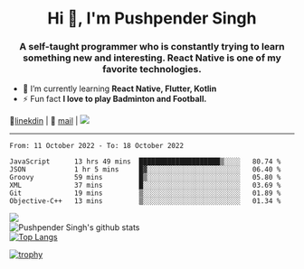 <h1 align="center">Hi 👋, I'm Pushpender Singh</h1>
<h3 align="center">A self-taught programmer who is constantly trying to learn something new and interesting. React Native is one of my favorite technologies.</h3>

- 🌱 I’m currently learning **React Native, Flutter, Kotlin**
- ⚡ Fun fact **I love to play Badminton and Football.**

👔[linekdin](https://www.linkedin.com/in/pushpender-singh-240061202/) | 📧 [mail](mailto:pushpendersingh@p2devs.com) | ![](https://komarev.com/ghpvc/?username=pushpender-singh-ap&color=blue)


---

<!--START_SECTION:waka-->

```text
From: 11 October 2022 - To: 18 October 2022

JavaScript      13 hrs 49 mins  ████████████████████▒░░░░   80.74 %
JSON            1 hr 5 mins     █▓░░░░░░░░░░░░░░░░░░░░░░░   06.40 %
Groovy          59 mins         █▒░░░░░░░░░░░░░░░░░░░░░░░   05.80 %
XML             37 mins         █░░░░░░░░░░░░░░░░░░░░░░░░   03.69 %
Git             19 mins         ▒░░░░░░░░░░░░░░░░░░░░░░░░   01.89 %
Objective-C++   13 mins         ▒░░░░░░░░░░░░░░░░░░░░░░░░   01.34 %
```

<!--END_SECTION:waka-->

<img align="left" src="https://github-readme-streak-stats.herokuapp.com/?user=pushpender-singh-ap&theme=dark" /></br>
![Pushpender Singh's github stats](https://github-readme-stats.vercel.app/api?username=pushpender-singh-ap&show_icons=true&theme=radical&count_private=true)</br>
[![Top Langs](https://github-readme-stats.vercel.app/api/top-langs/?username=pushpender-singh-ap&theme=radical)](https://github.com/pushpender-singh-ap/github-readme-stats)

[![trophy](https://github-profile-trophy.vercel.app/?username=pushpender-singh-ap&theme=radical)](https://github.com/pushpender-singh-ap/pushpender-singh-ap)
